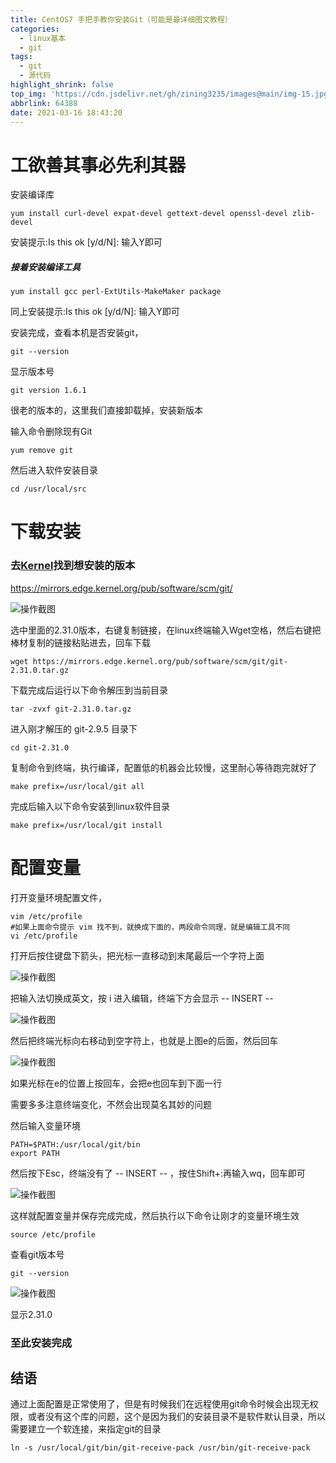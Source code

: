 ```yaml
---
title: CentOS7 手把手教你安装Git（可能是最详细图文教程）
categories:
  - linux基本
  - git
tags:
  - git
  - 源代码
highlight_shrink: false
top_img: 'https://cdn.jsdelivr.net/gh/zining3235/images@main/img-15.jpg'
abbrlink: 64388
date: 2021-03-16 18:43:20
---
```

#   工欲善其事必先利其器

安装编译库

```shell
yum install curl-devel expat-devel gettext-devel openssl-devel zlib-devel 
```

安装提示:Is this ok [y/d/N]: 输入Y即可

##### 接着安装编译工具

```shell
yum install gcc perl-ExtUtils-MakeMaker package 
```

同上安装提示:Is this ok [y/d/N]: 输入Y即可

安装完成，查看本机是否安装git，

```
git --version
```

显示版本号

```
git version 1.6.1
```

<div class='tip' ><p>很老的版本的，这里我们直接卸载掉，安装新版本<p></div>

输入命令删除现有Git

```shell
yum remove git
```

然后进入软件安装目录

```shell
cd /usr/local/src
```

# 下载安装

### 去[Kernel](https://mirrors.edge.kernel.org/pub/software/scm/git/)找到想安装的版本

https://mirrors.edge.kernel.org/pub/software/scm/git/

![操作截图](https://yekei-images.s3.jp-tok.cloud-object-storage.appdomain.cloud/taunki/1.png)

选中里面的2.31.0版本，右键复制链接，在linux终端输入Wget空格，然后右键把棒材复制的链接粘贴进去，回车下载

```shell
wget https://mirrors.edge.kernel.org/pub/software/scm/git/git-2.31.0.tar.gz
```

下载完成后运行以下命令解压到当前目录

```
tar -zvxf git-2.31.0.tar.gz
```

进入刚才解压的 git-2.9.5 目录下

```shell
cd git-2.31.0
```

复制命令到终端，执行编译，配置低的机器会比较慢，这里耐心等待跑完就好了

```shell
make prefix=/usr/local/git all
```

完成后输入以下命令安装到linux软件目录

```shell
make prefix=/usr/local/git install
```

# 配置变量

打开变量环境配置文件，

```shell
vim /etc/profile
#如果上面命令提示 vim 找不到，就换成下面的，两段命令同理，就是编辑工具不同
vi /etc/profile
```

打开后按住键盘下箭头，把光标一直移动到末尾最后一个字符上面

![操作截图](https://yekei-images.s3.jp-tok.cloud-object-storage.appdomain.cloud/taunki/2.png)



把输入法切换成英文，按 i 进入编辑，终端下方会显示 -- INSERT -- 

![操作截图](https://yekei-images.s3.jp-tok.cloud-object-storage.appdomain.cloud/taunki/3.png)

然后把终端光标向右移动到空字符上，也就是上图e的后面，然后回车

![操作截图](https://yekei-images.s3.jp-tok.cloud-object-storage.appdomain.cloud/taunki/4.png)

如果光标在e的位置上按回车，会把e也回车到下面一行

<div class='tip error' ><p>需要多多注意终端变化，不然会出现莫名其妙的问题<p></div>

然后输入变量环境

```shell
PATH=$PATH:/usr/local/git/bin
export PATH
```

然后按下Esc，终端没有了 -- INSERT -- ，按住Shift+:再输入wq，回车即可

![操作截图](https://yekei-images.s3.jp-tok.cloud-object-storage.appdomain.cloud/taunki/5.png)

这样就配置变量并保存完成完成，然后执行以下命令让刚才的变量环境生效

```shell
source /etc/profile
```

查看git版本号

```shell
git --version
```

![操作截图](https://yekei-images.s3.jp-tok.cloud-object-storage.appdomain.cloud/taunki/6.png)

显示2.31.0

### 至此安装完成

## 结语

通过上面配置是正常使用了，但是有时候我们在远程使用git命令时候会出现无权限，或者没有这个库的问题，这个是因为我们的安装目录不是软件默认目录，所以需要建立一个软连接，来指定git的目录

```shell
ln -s /usr/local/git/bin/git-receive-pack /usr/bin/git-receive-pack
```

